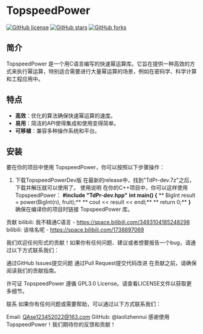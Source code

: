 # TopspeedPower

[![GitHub license](https://img.shields.io/github/license/laolizhennui/TopspeedPower)](https://github.com/laolizhennui/TopspeedPower/blob/master/LICENSE)
[![GitHub stars](https://img.shields.io/github/stars/laolizhennui/TopspeedPower)](https://github.com/laolizhennui/TopspeedPower/stargazers)
[![GitHub forks](https://img.shields.io/github/forks/laolizhennui/TopspeedPower)](https://github.com/laolizhennui/TopspeedPower/network)

## 简介

TopspeedPower 是一个用C语言编写的快速幂运算库。它旨在提供一种高效的方式来执行幂运算，特别适合需要进行大量幂运算的场景，例如在密码学、科学计算和工程应用中。

## 特点

- **高效**：优化的算法确保快速幂运算的速度。
- **易用**：简洁的API使得集成和使用变得简单。
- **可移植**：兼容多种操作系统和平台。

## 安装

要在你的项目中使用 TopspeedPower，你可以按照以下步骤操作：

1. 下载TopspeedPowerDev版
   在最新的release中，找到"TdPr-dev.7z"之后，下载并解压就可以使用了。
使用说明
在你的C++项目中，你可以这样使用 TopspeedPower：
**#include "TdPr-dev.hpp"**
**int main() {**
**    BigInt result = power(BigInt(n), fruit);**
**    cout << result << endl;**
**    return 0;**
**}**
确保在编译你的项目时链接 TopspeedPower 库。

贡献
bilibili: 我不精通C语言 - https://space.bilibili.com/3493104185248298
bilibili: 该啥名呢 - https://space.bilibili.com/1738897069

我们欢迎任何形式的贡献！如果你有任何问题、建议或者想要报告一个bug，请通过以下方式联系我们：

通过GitHub Issues提交问题
通过Pull Request提交代码改进
在贡献之前，请确保阅读我们的贡献指南。

许可证
TopspeedPower 遵循 GPL3.0 License。请查看LICENSE文件以获取更多细节。

联系
如果你有任何问题或需要帮助，可以通过以下方式联系我们：

Email: QAse123452022@163.com
GitHub: @laolizhennui
感谢使用 TopspeedPower！我们期待你的反馈和贡献！
